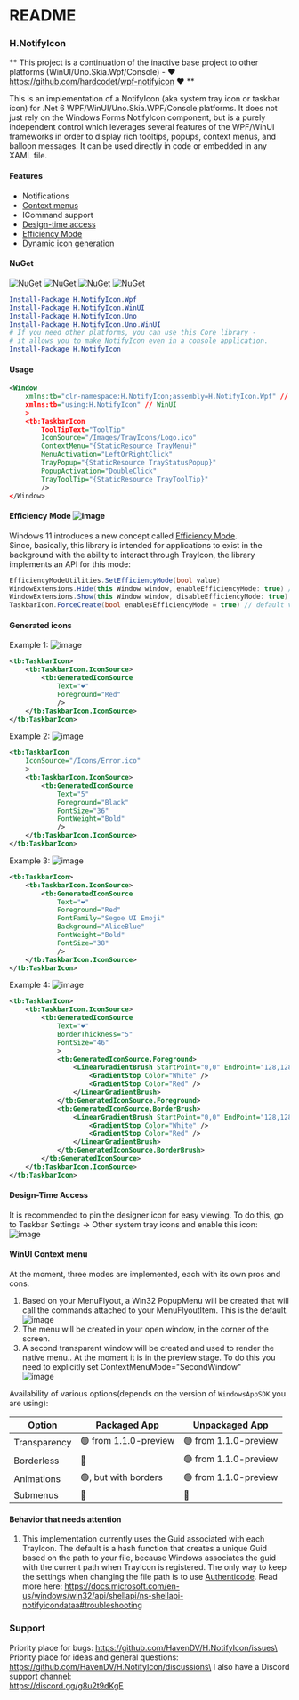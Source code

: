 # README

### H.NotifyIcon

\*\* This project is a continuation of the inactive base project to other platforms (WinUI/Uno.Skia.Wpf/Console) - ❤️ https://github.com/hardcodet/wpf-notifyicon ❤️ \*\*

This is an implementation of a NotifyIcon (aka system tray icon or taskbar icon) for .Net 6 WPF/WinUI/Uno.Skia.WPF/Console platforms. It does not just rely on the Windows Forms NotifyIcon component, but is a purely independent control which leverages several features of the WPF/WinUI frameworks in order to display rich tooltips, popups, context menus, and balloon messages. It can be used directly in code or embedded in any XAML file.

#### Features

* Notifications
* [Context menus](broken-reference)
* ICommand support
* [Design-time access](broken-reference)
* [Efficiency Mode](broken-reference)
* [Dynamic icon generation](broken-reference)

#### NuGet

[![NuGet](https://img.shields.io/nuget/dt/H.NotifyIcon.Wpf.svg?style=flat-square\&label=H.NotifyIcon.Wpf)](https://www.nuget.org/packages/H.NotifyIcon.Wpf/) [![NuGet](https://img.shields.io/nuget/dt/H.NotifyIcon.WinUI.svg?style=flat-square\&label=H.NotifyIcon.WinUI)](https://www.nuget.org/packages/H.NotifyIcon.WinUI/) [![NuGet](https://img.shields.io/nuget/dt/H.NotifyIcon.Uno.svg?style=flat-square\&label=H.NotifyIcon.Uno)](https://www.nuget.org/packages/H.NotifyIcon.Uno/) [![NuGet](https://img.shields.io/nuget/dt/H.NotifyIcon.Uno.WinUI.svg?style=flat-square\&label=H.NotifyIcon.Uno.WinUI)](https://www.nuget.org/packages/H.NotifyIcon.Uno.WinUI/)

```powershell
Install-Package H.NotifyIcon.Wpf
Install-Package H.NotifyIcon.WinUI
Install-Package H.NotifyIcon.Uno
Install-Package H.NotifyIcon.Uno.WinUI
# If you need other platforms, you can use this Core library - 
# it allows you to make NotifyIcon even in a console application.
Install-Package H.NotifyIcon
```

#### Usage

```xml
<Window
    xmlns:tb="clr-namespace:H.NotifyIcon;assembly=H.NotifyIcon.Wpf" // WPF
    xmlns:tb="using:H.NotifyIcon" // WinUI
    >
    <tb:TaskbarIcon
        ToolTipText="ToolTip"
        IconSource="/Images/TrayIcons/Logo.ico"
        ContextMenu="{StaticResource TrayMenu}"
        MenuActivation="LeftOrRightClick"
        TrayPopup="{StaticResource TrayStatusPopup}"
        PopupActivation="DoubleClick"
        TrayToolTip="{StaticResource TrayToolTip}"
        />
</Window>
```

#### Efficiency Mode ![image](https://user-images.githubusercontent.com/3002068/164691691-5baf5210-5b5e-417e-99d3-d0f19006d997.png)

Windows 11 introduces a new concept called [Efficiency Mode](https://devblogs.microsoft.com/performance-diagnostics/reduce-process-interference-with-task-manager-efficiency-mode/).\
Since, basically, this library is intended for applications to exist in the background with the ability to interact through TrayIcon, the library implements an API for this mode:

```cs
EfficiencyModeUtilities.SetEfficiencyMode(bool value)
WindowExtensions.Hide(this Window window, enableEfficiencyMode: true) // default value
WindowExtensions.Show(this Window window, disableEfficiencyMode: true) // default value
TaskbarIcon.ForceCreate(bool enablesEfficiencyMode = true) // default value
```

#### Generated icons

Example 1: ![image](https://user-images.githubusercontent.com/3002068/163721411-1388f2b4-a039-4b4a-8114-f74bfc8835ba.png)

```xml
<tb:TaskbarIcon>
    <tb:TaskbarIcon.IconSource>
        <tb:GeneratedIconSource
            Text="❤️"
            Foreground="Red"
            />
    </tb:TaskbarIcon.IconSource>
</tb:TaskbarIcon>
```

Example 2: ![image](https://user-images.githubusercontent.com/3002068/163721399-cbfd0286-d2d4-4b40-b3f3-388c9613f535.png)

```xml
<tb:TaskbarIcon
    IconSource="/Icons/Error.ico"
    >
    <tb:TaskbarIcon.IconSource>
        <tb:GeneratedIconSource
            Text="5"
            Foreground="Black"
            FontSize="36"
            FontWeight="Bold"
            />
    </tb:TaskbarIcon.IconSource>
</tb:TaskbarIcon>
```

Example 3: ![image](https://user-images.githubusercontent.com/3002068/163721367-dc6878df-3ec2-4288-b699-cf664894e1b1.png)

```xml
<tb:TaskbarIcon>
    <tb:TaskbarIcon.IconSource>
        <tb:GeneratedIconSource
            Text="❤️"
            Foreground="Red"
            FontFamily="Segoe UI Emoji"
            Background="AliceBlue"
            FontWeight="Bold"
            FontSize="38"
            />
    </tb:TaskbarIcon.IconSource>
</tb:TaskbarIcon>
```

Example 4: ![image](https://user-images.githubusercontent.com/3002068/163723782-8b135584-8b35-401e-926e-0fe0e7aa801e.png)

```xml
<tb:TaskbarIcon>
    <tb:TaskbarIcon.IconSource>
        <tb:GeneratedIconSource
            Text="❤️"
            BorderThickness="5"
            FontSize="46"
            >
            <tb:GeneratedIconSource.Foreground>
                <LinearGradientBrush StartPoint="0,0" EndPoint="128,128">
                    <GradientStop Color="White" />
                    <GradientStop Color="Red" />
                </LinearGradientBrush>
            </tb:GeneratedIconSource.Foreground>
            <tb:GeneratedIconSource.BorderBrush>
                <LinearGradientBrush StartPoint="0,0" EndPoint="128,128">
                    <GradientStop Color="White" />
                    <GradientStop Color="Red" />
                </LinearGradientBrush>
            </tb:GeneratedIconSource.BorderBrush>
        </tb:GeneratedIconSource>
    </tb:TaskbarIcon.IconSource>
</tb:TaskbarIcon>
```

#### Design-Time Access

It is recommended to pin the designer icon for easy viewing. To do this, go to Taskbar Settings -> Other system tray icons and enable this icon:\
![image](https://user-images.githubusercontent.com/3002068/163700588-eb2ad5f2-45d0-4b6f-ad39-c66f96202cb5.png)

#### WinUI Context menu

At the moment, three modes are implemented, each with its own pros and cons.

1. Based on your MenuFlyout, a Win32 PopupMenu will be created that will call the commands attached to your MenuFlyoutItem. This is the default. ![image](https://user-images.githubusercontent.com/3002068/164977047-e8497047-0c6d-4f99-b160-bc1c1a1a6c3f.png)
2. The menu will be created in your open window, in the corner of the screen.
3. A second transparent window will be created and used to render the native menu.. At the moment it is in the preview stage. To do this you need to explicitly set ContextMenuMode="SecondWindow"\
   ![image](https://user-images.githubusercontent.com/3002068/164977343-fab0ef4d-d1bd-4ff0-a1af-1d87f32c6400.png)

Availability of various options(depends on the version of `WindowsAppSDK` you are using):

| Option       | Packaged App          | Unpackaged App        |
| ------------ | --------------------- | --------------------- |
| Transparency | 🟢 from 1.1.0-preview | 🟢 from 1.1.0-preview |
| Borderless   | 🔷                    | 🟢 from 1.1.0-preview |
| Animations   | 🟢, but with borders  | 🟢 from 1.1.0-preview |
| Submenus     | 🔷                    | 🔷                    |

#### Behavior that needs attention

1. This implementation currently uses the Guid associated with each TrayIcon. The default is a hash function that creates a unique Guid based on the path to your file, because Windows associates the guid with the current path when TrayIcon is registered. The only way to keep the settings when changing the file path is to use [Authenticode](https://docs.microsoft.com/en-us/previous-versions/windows/internet-explorer/ie-developer/platform-apis/ms537359\(v=vs.85\)). Read more here: https://docs.microsoft.com/en-us/windows/win32/api/shellapi/ns-shellapi-notifyicondataa#troubleshooting

### Support

Priority place for bugs: https://github.com/HavenDV/H.NotifyIcon/issues\
Priority place for ideas and general questions: https://github.com/HavenDV/H.NotifyIcon/discussions\
I also have a Discord support channel:\
https://discord.gg/g8u2t9dKgE
